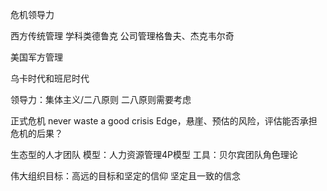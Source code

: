 危机领导力

西方传统管理
学科类德鲁克
公司管理格鲁夫、杰克韦尔奇

美国军方管理

乌卡时代和班尼时代

领导力：集体主义/二八原则
二八原则需要考虑

正式危机
never waste a good crisis
Edge，悬崖、预估的风险，评估能否承担危机的后果？

生态型的人才团队
模型：人力资源管理4P模型
工具：贝尔宾团队角色理论

伟大组织目标：高远的目标和坚定的信仰
坚定且一致的信念


